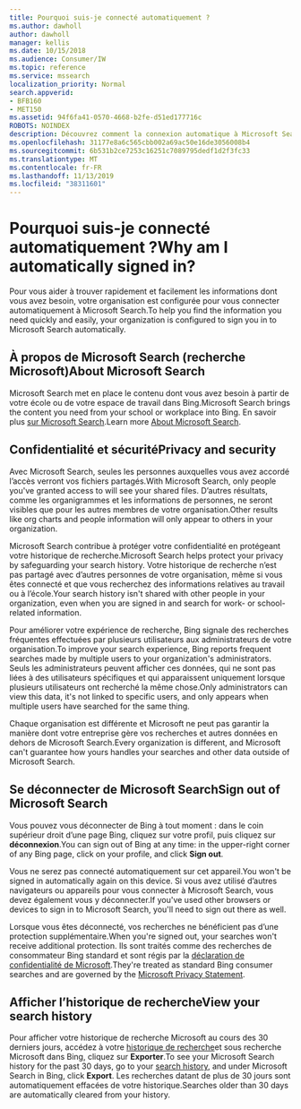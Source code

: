 ```yaml
---
title: Pourquoi suis-je connecté automatiquement ?
ms.author: dawholl
author: dawholl
manager: kellis
ms.date: 10/15/2018
ms.audience: Consumer/IW
ms.topic: reference
ms.service: mssearch
localization_priority: Normal
search.appverid:
- BFB160
- MET150
ms.assetid: 94f6fa41-0570-4668-b2fe-d51ed177716c
ROBOTS: NOINDEX
description: Découvrez comment la connexion automatique à Microsoft Search peut vous aider à trouver rapidement et facilement les résultats de travail
ms.openlocfilehash: 31177e8a6c565cbb002a69ac50e16de3056008b4
ms.sourcegitcommit: 6b531b2ce7253c16251c7089795dedf1d2f3fc33
ms.translationtype: MT
ms.contentlocale: fr-FR
ms.lasthandoff: 11/13/2019
ms.locfileid: "38311601"
---
```

# <a name="why-am-i-automatically-signed-in"></a><span data-ttu-id="3a448-103">Pourquoi suis-je connecté automatiquement ?</span><span class="sxs-lookup"><span data-stu-id="3a448-103">Why am I automatically signed in?</span></span>

<span data-ttu-id="3a448-104">Pour vous aider à trouver rapidement et facilement les informations dont vous avez besoin, votre organisation est configurée pour vous connecter automatiquement à Microsoft Search.</span><span class="sxs-lookup"><span data-stu-id="3a448-104">To help you find the information you need quickly and easily, your organization is configured to sign you in to Microsoft Search automatically.</span></span>
  
## <a name="about-microsoft-search"></a><span data-ttu-id="3a448-105">À propos de Microsoft Search (recherche Microsoft)</span><span class="sxs-lookup"><span data-stu-id="3a448-105">About Microsoft Search</span></span>

<span data-ttu-id="3a448-106">Microsoft Search met en place le contenu dont vous avez besoin à partir de votre école ou de votre espace de travail dans Bing.</span><span class="sxs-lookup"><span data-stu-id="3a448-106">Microsoft Search brings the content you need from your school or workplace into Bing.</span></span> <span data-ttu-id="3a448-107">En savoir plus [sur Microsoft Search](about-microsoft-search.md).</span><span class="sxs-lookup"><span data-stu-id="3a448-107">Learn more [About Microsoft Search](about-microsoft-search.md).</span></span>
  
## <a name="privacy-and-security"></a><span data-ttu-id="3a448-108">Confidentialité et sécurité</span><span class="sxs-lookup"><span data-stu-id="3a448-108">Privacy and security</span></span>

<span data-ttu-id="3a448-109">Avec Microsoft Search, seules les personnes auxquelles vous avez accordé l’accès verront vos fichiers partagés.</span><span class="sxs-lookup"><span data-stu-id="3a448-109">With Microsoft Search, only people you've granted access to will see your shared files.</span></span> <span data-ttu-id="3a448-110">D’autres résultats, comme les organigrammes et les informations de personnes, ne seront visibles que pour les autres membres de votre organisation.</span><span class="sxs-lookup"><span data-stu-id="3a448-110">Other results like org charts and people information will only appear to others in your organization.</span></span>
  
<span data-ttu-id="3a448-111">Microsoft Search contribue à protéger votre confidentialité en protégeant votre historique de recherche.</span><span class="sxs-lookup"><span data-stu-id="3a448-111">Microsoft Search helps protect your privacy by safeguarding your search history.</span></span> <span data-ttu-id="3a448-112">Votre historique de recherche n’est pas partagé avec d’autres personnes de votre organisation, même si vous êtes connecté et que vous recherchez des informations relatives au travail ou à l’école.</span><span class="sxs-lookup"><span data-stu-id="3a448-112">Your search history isn't shared with other people in your organization, even when you are signed in and search for work- or school-related information.</span></span>
  
<span data-ttu-id="3a448-113">Pour améliorer votre expérience de recherche, Bing signale des recherches fréquentes effectuées par plusieurs utilisateurs aux administrateurs de votre organisation.</span><span class="sxs-lookup"><span data-stu-id="3a448-113">To improve your search experience, Bing reports frequent searches made by multiple users to your organization's administrators.</span></span> <span data-ttu-id="3a448-114">Seuls les administrateurs peuvent afficher ces données, qui ne sont pas liées à des utilisateurs spécifiques et qui apparaissent uniquement lorsque plusieurs utilisateurs ont recherché la même chose.</span><span class="sxs-lookup"><span data-stu-id="3a448-114">Only administrators can view this data, it's not linked to specific users, and only appears when multiple users have searched for the same thing.</span></span>
  
<span data-ttu-id="3a448-115">Chaque organisation est différente et Microsoft ne peut pas garantir la manière dont votre entreprise gère vos recherches et autres données en dehors de Microsoft Search.</span><span class="sxs-lookup"><span data-stu-id="3a448-115">Every organization is different, and Microsoft can't guarantee how yours handles your searches and other data outside of Microsoft Search.</span></span>
  
## <a name="sign-out-of-microsoft-search"></a><span data-ttu-id="3a448-116">Se déconnecter de Microsoft Search</span><span class="sxs-lookup"><span data-stu-id="3a448-116">Sign out of Microsoft Search</span></span>

<span data-ttu-id="3a448-117">Vous pouvez vous déconnecter de Bing à tout moment : dans le coin supérieur droit d’une page Bing, cliquez sur votre profil, puis cliquez sur **déconnexion**.</span><span class="sxs-lookup"><span data-stu-id="3a448-117">You can sign out of Bing at any time: in the upper-right corner of any Bing page, click on your profile, and click **Sign out**.</span></span>
  
<span data-ttu-id="3a448-118">Vous ne serez pas connecté automatiquement sur cet appareil.</span><span class="sxs-lookup"><span data-stu-id="3a448-118">You won't be signed in automatically again on this device.</span></span> <span data-ttu-id="3a448-119">Si vous avez utilisé d’autres navigateurs ou appareils pour vous connecter à Microsoft Search, vous devez également vous y déconnecter.</span><span class="sxs-lookup"><span data-stu-id="3a448-119">If you've used other browsers or devices to sign in to Microsoft Search, you'll need to sign out there as well.</span></span> 
  
<span data-ttu-id="3a448-120">Lorsque vous êtes déconnecté, vos recherches ne bénéficient pas d’une protection supplémentaire.</span><span class="sxs-lookup"><span data-stu-id="3a448-120">When you're signed out, your searches won't receive additional protection.</span></span> <span data-ttu-id="3a448-121">Ils sont traités comme des recherches de consommateur Bing standard et sont régis par la [déclaration de confidentialité de Microsoft](https://privacy.microsoft.com/privacystatement).</span><span class="sxs-lookup"><span data-stu-id="3a448-121">They're treated as standard Bing consumer searches and are governed by the [Microsoft Privacy Statement](https://privacy.microsoft.com/privacystatement).</span></span>
  
## <a name="view-your-search-history"></a><span data-ttu-id="3a448-122">Afficher l’historique de recherche</span><span class="sxs-lookup"><span data-stu-id="3a448-122">View your search history</span></span>

<span data-ttu-id="3a448-123">Pour afficher votre historique de recherche Microsoft au cours des 30 derniers jours, accédez à votre [historique de recherche](https://ssl.bing.com/profile/history)et sous recherche Microsoft dans Bing, cliquez sur **Exporter**.</span><span class="sxs-lookup"><span data-stu-id="3a448-123">To see your Microsoft Search history for the past 30 days, go to your [search history](https://ssl.bing.com/profile/history), and under Microsoft Search in Bing, click **Export**.</span></span> <span data-ttu-id="3a448-124">Les recherches datant de plus de 30 jours sont automatiquement effacées de votre historique.</span><span class="sxs-lookup"><span data-stu-id="3a448-124">Searches older than 30 days are automatically cleared from your history.</span></span>

  


